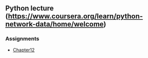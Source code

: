 ## Python lecture (https://www.coursera.org/learn/python-network-data/home/welcome)

### Assignments
- [Chapter12](ch12/assignment.ipynb)

